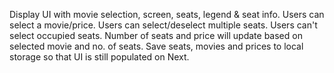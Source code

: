 Display UI with movie selection, screen, seats, legend & seat info.
Users can select a movie/price.
Users can select/deselect multiple seats.
Users can't select occupied seats.
Number of seats and price will update based on selected movie and no. of seats.
Save seats, movies and prices to local storage so that UI is still populated on Next.
